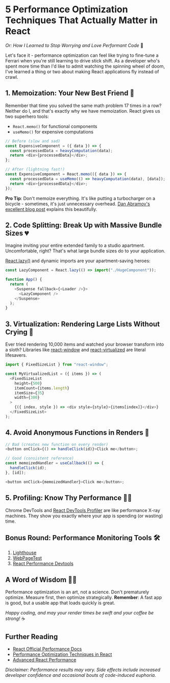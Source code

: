 # 5 Performance Optimization Techniques That Actually Matter in React

_Or: How I Learned to Stop Worrying and Love Performant Code_ 🚀

Let's face it - performance optimization can feel like trying to fine-tune a Ferrari when you're still learning to drive stick shift. As a developer who's spent more time than I'd like to admit watching the spinning wheel of doom, I've learned a thing or two about making React applications fly instead of crawl.

## 1. Memoization: Your New Best Friend 🤝

Remember that time you solved the same math problem 17 times in a row? Neither do I, and that's exactly why we have memoization. React gives us two superhero tools:

- `React.memo()` for functional components
- `useMemo()` for expensive computations

```javascript
// Before (slow and sad)
const ExpensiveComponent = ({ data }) => {
  const processedData = heavyComputation(data);
  return <div>{processedData}</div>;
};

// After (lightning fast!)
const ExpensiveComponent = React.memo(({ data }) => {
  const processedData = useMemo(() => heavyComputation(data), [data]);
  return <div>{processedData}</div>;
});
```

**Pro Tip**: Don't memoize everything. It's like putting a turbocharger on a bicycle - sometimes, it's just unnecessary overhead. [Dan Abramov's excellent blog post](https://overreacted.io/should-you-optimize-your-code/) explains this beautifully.

## 2. Code Splitting: Break Up with Massive Bundle Sizes 💔

Imagine inviting your entire extended family to a studio apartment. Uncomfortable, right? That's what large bundle sizes do to your application.

[React.lazy()](https://reactjs.org/docs/code-splitting.html) and dynamic imports are your apartment-saving heroes:

```javascript
const LazyComponent = React.lazy(() => import("./HugeComponent"));

function App() {
  return (
    <Suspense fallback={<Loader />}>
      <LazyComponent />
    </Suspense>
  );
}
```

## 3. Virtualization: Rendering Large Lists Without Crying 📜

Ever tried rendering 10,000 items and watched your browser transform into a sloth? Libraries like [react-window](https://github.com/bvaughn/react-window) and [react-virtualized](https://github.com/bvaughn/react-virtualized) are literal lifesavers.

```javascript
import { FixedSizeList } from "react-window";

const MyVirtualizedList = ({ items }) => (
  <FixedSizeList
    height={500}
    itemCount={items.length}
    itemSize={35}
    width={300}
  >
    {({ index, style }) => <div style={style}>{items[index]}</div>}
  </FixedSizeList>
);
```

## 4. Avoid Anonymous Functions in Renders 🚫

```javascript
// Bad (creates new function on every render)
<button onClick={() => handleClick(id)}>Click me</button>;

// Good (consistent reference)
const memoizedHandler = useCallback(() => {
  handleClick(id);
}, [id]);

<button onClick={memoizedHandler}>Click me</button>;
```

## 5. Profiling: Know Thy Performance 🕵️‍♀️

Chrome DevTools and [React DevTools Profiler](https://reactjs.org/blog/2018/09/10/introducing-the-react-profiler.html) are like performance X-ray machines. They show you exactly where your app is spending (or wasting) time.

## Bonus Round: Performance Monitoring Tools 🛠️

1. [Lighthouse](https://developers.google.com/web/tools/lighthouse)
2. [WebPageTest](https://www.webpagetest.org/)
3. [React Performance Devtools](https://chrome.google.com/webstore/detail/react-performance-devtoo/hacmcodfllkcsonoCMB)

## A Word of Wisdom 🧘‍♀️

Performance optimization is an art, not a science. Don't prematurely optimize. Measure first, then optimize strategically.
**Remember**: A fast app is good, but a usable app that loads quickly is great.

_Happy coding, and may your render times be swift and your coffee be strong!_ ☕️

## Further Reading

- [React Official Performance Docs](https://reactjs.org/docs/optimizing-performance.html)
- [Performance Optimization Techniques in React](https://www.smashingmagazine.com/2020/07/performance-optimization-react/)
- [Advanced React Performance](https://kentcdodds.com/blog/fix-the-slow-render-before-you-fix-the-re-render)

_Disclaimer: Performance results may vary. Side effects include increased developer confidence and occasional bouts of code-induced euphoria._

